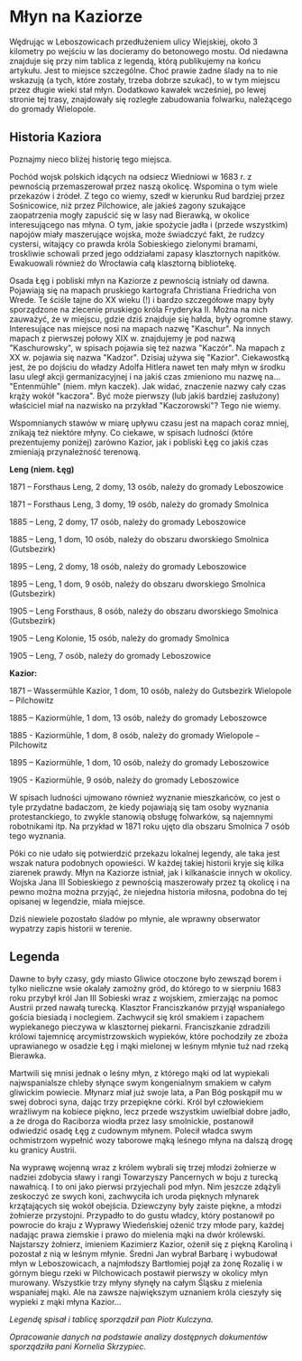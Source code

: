 # Młyn na Kaziorze

Wędrując w Leboszowicach przedłużeniem ulicy Wiejskiej, około 3 kilometry po
wejściu w las docieramy do betonowego mostu. Od niedawna znajduje się przy nim
tablica z legendą, którą publikujemy na końcu artykułu. Jest to miejsce
szczególne. Choć prawie żadne ślady na to nie wskazują (a tych, które zostały,
trzeba dobrze szukać), to w tym miejscu przez długie wieki stał młyn. Dodatkowo
kawałek wcześniej, po lewej stronie tej trasy, znajdowały się rozległe
zabudowania folwarku, należącego do gromady Wielopole.

## Historia Kaziora

Poznajmy nieco bliżej historię tego miejsca.

Pochód wojsk polskich idących na odsiecz Wiedniowi w 1683 r. z pewnością
przemaszerował przez naszą okolicę. Wspomina o tym wiele przekazów i źródeł. Z
tego co wiemy, szedł w kierunku Rud bardziej przez Sośnicowice, niż przez
Pilchowice, ale jakieś zagony szukające zaopatrzenia mogły zapuścić się w lasy
nad Bierawką, w okolice interesującego nas młyna. O tym, jakie spożycie jadła i
(przede wszystkim) napojów miały maszerujące wojska, może świadczyć fakt, że
rudzcy cystersi, witający co prawda króla Sobieskiego zielonymi bramami,
troskliwie schowali przed jego oddziałami zapasy klasztornych napitków.
Ewakuowali również do Wrocławia całą klasztorną bibliotekę.

Osada Łęg i pobliski młyn na Kaziorze z pewnością istniały od dawna. Pojawiają
się na mapach pruskiego kartografa Christiana Friedricha von Wrede. Te ściśle
tajne do XX wieku (!) i bardzo szczegółowe mapy były sporządzone na zlecenie
pruskiego króla Fryderyka II. Można na nich zauważyć, że w miejscu, gdzie dziś
znajduje się hałda, były ogromne stawy. Interesujące nas miejsce nosi na mapach
nazwę "Kaschur". Na innych mapach z pierwszej połowy XIX w. znajdujemy je pod
nazwą "Kaschurowsky", w spisach pojawia się też nazwa "Kaczór". Na mapach z XX
w. pojawia się nazwa "Kadzor". Dzisiaj używa się "Kazior". Ciekawostką jest, że
po dojściu do władzy Adolfa Hitlera nawet ten mały młyn w środku lasu uległ
akcji germanizacyjnej i na jakiś czas zmieniono mu nazwę na... "Entenmühle"
(niem. młyn kaczek). Jak widać, znaczenie nazwy cały czas krąży wokół "kaczora".
Być może pierwszy (lub jakiś bardziej zasłużony) właściciel miał na nazwisko na
przykład "Kaczorowski"? Tego nie wiemy.

Wspomnianych stawów w miarę upływu czasu jest na mapach coraz mniej, znikają też
niektóre młyny. Co ciekawe, w spisach ludności (które prezentujemy poniżej)
zarówno Kazior, jak i pobliski Łęg co jakiś czas zmieniają przynależność
terenową.

**Leng (niem. Łęg)**

1871 – Forsthaus Leng, 2 domy, 13 osób, należy do gromady Leboszowice

1871 – Forsthaus Leng, 3 domy, 19 osób, należy do gromady Smolnica

1885 – Leng, 2 domy, 17 osób, należy do gromady Leboszowice

1885 – Leng, 1 dom, 10 osób, należy do obszaru dworskiego Smolnica (Gutsbezirk)

1895 – Leng, 2 domy, 18 osób, należy do gromady Leboszowice

1895 – Leng, 1 dom, 9 osób, należy do obszaru dworskiego Smolnica (Gutsbezirk)

1905 – Leng Forsthaus, 8 osób, należy do obszaru dworskiego Smolnica
(Gutsbezirk)

1905 – Leng Kolonie, 15 osób, należy do gromady Smolnica

1905 – Leng, 7 osób, należy do gromady Leboszowice

**Kazior:**

1871 – Wassermühle Kazior, 1 dom, 10 osób, należy do Gutsbezirk Wielopole –
Pilchowitz

1885 – Kaziormühle, 1 dom, 13 osób, należy do gromady Leboszowce

1885 - Kaziormühle, 1 dom, 8 osób, należy do gromady Wielopole – Pilchowitz

1895 – Kaziormühle, 1 dom, 10 osób, należy do gromady Leboszowice

1905 - Kaziormühle, 9 osób, należy do gromady Leboszowice

W spisach ludności ujmowano również wyznanie mieszkańców, co jest o tyle
przydatne badaczom, że kiedy pojawiają się tam osoby wyznania protestanckiego,
to zwykle stanowią obsługę folwarków, są najemnymi robotnikami itp. Na przykład
w 1871 roku ujęto dla obszaru Smolnica 7 osób tego wyznania.

Póki co nie udało się potwierdzić przekazu lokalnej legendy, ale taka jest wszak
natura podobnych opowieści. W każdej takiej historii kryje się kilka ziarenek
prawdy. Młyn na Kaziorze istniał, jak i kilkanaście innych w okolicy. Wojska
Jana III Sobieskiego z pewnością maszerowały przez tą okolicę i na pewno można
można przyjąć, że niejedna historia miłosna, podobna do tej opisanej w
legendzie, miała miejsce.

Dziś niewiele pozostało śladów po młynie, ale wprawny obserwator wypatrzy zapis
historii w terenie.

## Legenda

Dawne to były czasy, gdy miasto Gliwice otoczone było zewsząd borem i tylko
nieliczne wsie okalały zamożny gród, do którego to w sierpniu 1683 roku przybył
król Jan III Sobieski wraz z wojskiem, zmierzając na pomoc Austrii przed nawałą
turecką. Klasztor Franciszkanów przyjął wspaniałego gościa biesiadą i noclegiem.
Zachwycił się król smakiem i zapachem wypiekanego pieczywa w klasztornej
piekarni. Franciszkanie zdradzili królowi tajemnicę arcymistrzowskich wypieków,
które pochodziły ze zboża uprawianego w osadzie Łęg i mąki mielonej w leśnym
młynie tuż nad rzeką Bierawka.

Martwili się mnisi jednak o leśny młyn, z którego mąki od lat wypiekali
najwspanialsze chleby słynące swym kongenialnym smakiem w całym gliwickim
powiecie. Młynarz miał już swoje lata, a Pan Bóg poskąpił mu w swej dobroci
syna, dając trzy przepiękne córki. Król był człowiekiem wrażliwym na kobiece
piękno, lecz przede wszystkim uwielbiał dobre jadło, a że droga do Raciborza
wiodła przez lasy smolnickie, postanowił odwiedzić osadę Łęg z cudownym młynem.
Polecił władca swym ochmistrzom wypełnić wozy taborowe mąką leśnego młyna na
dalszą drogę ku granicy Austrii.

Na wyprawę wojenną wraz z królem wybrali się trzej młodzi żołnierze w nadziei
zdobycia sławy i rangi Towarzyszy Pancernych w boju z turecką nawałnicą. I to
oni jako pierwsi przyjechali pod młyn. Nim jeszcze zdążyli zeskoczyć ze swych
koni, zachwyciła ich uroda pięknych młynarek krzątających się wokół obejścia.
Dziewczyny były zaiste piękne, a młodzi żołnierze przystojni. Przypadło to do
gustu władcy, który postanowił po powrocie do kraju z Wyprawy Wiedeńskiej ożenić
trzy młode pary, każdej nadając prawa ziemskie i prawo do mielenia mąki na dwór
królewski. Najstarszy żołnierz, imieniem Kazimierz Kazior, ożenił się z piękną
Karoliną i pozostał z nią w leśnym młynie. Średni Jan wybrał Barbarę i wybudował
młyn w Leboszowicach, a najmłodszy Bartłomiej pojął za żonę Rozalię i w górnym
biegu rzeki w Pilchowicach postawił pierwszy w okolicy młyn murowany. Wszystkie
trzy młyny słynęły na całym Śląsku z mielenia wspaniałej mąki. Ale na zawsze
największym uznaniem króla cieszyły się wypieki z mąki młyna Kazior...

_Legendę spisał i tablicę sporządził pan Piotr Kulczyna._

_Opracowanie danych na podstawie analizy dostępnych dokumentów sporządziła pani
Kornelia Skrzypiec._
